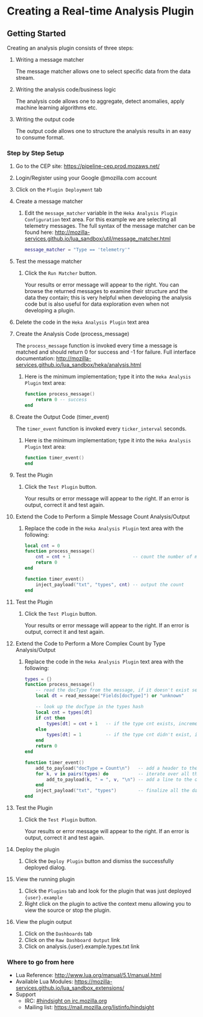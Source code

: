 # Creating a Real-time Analysis Plugin

## Getting Started

Creating an analysis plugin consists of three steps:

1. Writing a message matcher

   The message matcher allows one to select specific data from the data stream.

2. Writing the analysis code/business logic

   The analysis code allows one to aggregate, detect anomalies, apply machine
   learning algorithms etc.

3. Writing the output code

   The output code allows one to structure the analysis results in an easy to
   consume format.


### Step by Step Setup

1. Go to the CEP site: https://pipeline-cep.prod.mozaws.net/

1. Login/Register using your Google @mozilla.com account

1. Click on the `Plugin Deployment` tab

1. Create a message matcher

    1. Edit the `message_matcher` variable in the `Heka Analysis Plugin Configuration`
       text area. For this example we are selecting all telemetry messages. The
       full syntax of the message matcher can be found here:
       http://mozilla-services.github.io/lua_sandbox/util/message_matcher.html

       ```lua
       message_matcher = "Type == 'telemetry'"
       ```

1. Test the message matcher

    1. Click the `Run Matcher` button.

       Your results or error message will appear to the right.  You can browse
       the returned messages to examine their structure and the data they
       contain; this is very helpful when developing the analysis code but is
       also useful for data exploration even when not developing a plugin.

1. Delete the code in the `Heka Analysis Plugin` text area

1. Create the Analysis Code (process_message)

   The `process_message` function is invoked every time a message is matched and
   should return 0 for success and -1 for failure. Full interface documentation:
   http://mozilla-services.github.io/lua_sandbox/heka/analysis.html

    1. Here is the minimum  implementation; type it into the
       `Heka Analysis Plugin` text area:

       ```lua
       function process_message()
           return 0 -- success
       end
       ```

1. Create the Output Code (timer_event)

   The `timer_event` function is invoked every `ticker_interval` seconds.

    1. Here is the minimum implementation; type it into the `Heka Analysis Plugin`
       text area:

       ```lua
       function timer_event()
       end
       ```

1. Test the Plugin
    1. Click the `Test Plugin` button.

       Your results or error message will appear to the right. If an error is
       output, correct it and test again.


1. Extend the Code to Perform a Simple Message Count Analysis/Output

   1. Replace the code in the `Heka Analysis Plugin` text area with the
      following:

      ```lua
      local cnt = 0
      function process_message()
          cnt = cnt + 1                       -- count the number of messages that matched
          return 0
      end

      function timer_event()
          inject_payload("txt", "types", cnt) -- output the count
      end
      ```

1. Test the Plugin
    1. Click the `Test Plugin` button.

       Your results or error message will appear to the right. If an error is
       output, correct it and test again.

1. Extend the Code to Perform a More Complex Count by Type Analysis/Output

   1. Replace the code in the `Heka Analysis Plugin` text area with the
      following:

      ```lua
      types = {}
      function process_message()
          -- read the docType from the message, if it doesn't exist set it to "unknown"
          local dt = read_message("Fields[docType]") or "unknown"

          -- look up the docType in the types hash
          local cnt = types[dt]
          if cnt then
              types[dt] = cnt + 1   -- if the type cnt exists, increment it by one
          else
              types[dt] = 1         -- if the type cnt didn't exist, initialize it to one
          end
          return 0
      end

      function timer_event()
          add_to_payload("docType = Count\n")   -- add a header to the output
          for k, v in pairs(types) do           -- iterate over all the key/values (docTypes/cnt in the hash)
              add_to_payload(k, " = ", v, "\n") -- add a line to the output
          end
          inject_payload("txt", "types")        -- finalize all the data written to the payload
      end
      ```

1. Test the Plugin
    1. Click the `Test Plugin` button.

       Your results or error message will appear to the right. If an error is
       output, correct it and test again.

1. Deploy the plugin
    1. Click the `Deploy Plugin` button and dismiss the successfully deployed
       dialog.

1. View the running plugin
    1. Click the `Plugins` tab and look for the plugin that was just deployed
       `{user}.example`
    1. Right click on the plugin to active the context menu allowing you to view
       the source or stop the plugin.

1. View the plugin output
    1. Click on the `Dashboards` tab
    1. Click on the `Raw Dashboard Output` link
    1. Click on analysis.{user}.example.types.txt link

### Where to go from here
- Lua Reference: http://www.lua.org/manual/5.1/manual.html
- Available Lua Modules: https://mozilla-services.github.io/lua_sandbox_extensions/
- Support
    - IRC: [#hindsight on irc.mozilla.org](irc://irc.mozilla.org/hindsight)
    - Mailing list: https://mail.mozilla.org/listinfo/hindsight
